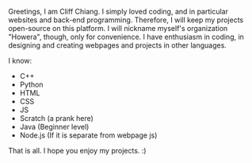 Greetings, I am Cliff Chiang. I simply loved coding, and in particular websites and back-end programming. Therefore, I will keep my projects open-source on this platform. I will nickname myself's organization "Howera", though, only for convenience. I have enthusiasm in coding, in designing and creating webpages and projects in other languages.

I know:
- C++
- Python
- HTML
- CSS
- JS
- Scratch (a prank here)
- Java (Beginner level)
- Node.js (If it is separate from webpage js)

That is all. I hope you enjoy my projects. :)
